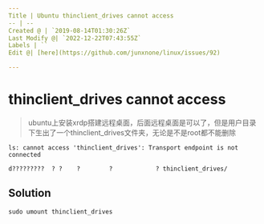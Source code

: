 ```yaml
---
Title | Ubuntu thinclient_drives cannot access
-- | --
Created @ | `2019-08-14T01:30:26Z`
Last Modify @| `2022-12-22T07:43:55Z`
Labels | ``
Edit @| [here](https://github.com/junxnone/linux/issues/92)

---
```

# thinclient_drives cannot access

> ubuntu上安装xrdp搭建远程桌面，后面远程桌面是可以了，但是用户目录下生出了一个thinclient_drives文件夹，无论是不是root都不能删除

```
ls: cannot access 'thinclient_drives': Transport endpoint is not connected

d?????????  ? ?    ?        ?            ? thinclient_drives/
```
## Solution

```
sudo umount thinclient_drives
```
